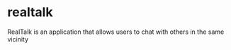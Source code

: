 realtalk
========

RealTalk is an application that allows users to chat with others in the same vicinity

